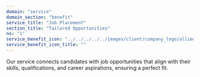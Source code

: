 ```yaml
---
domain: "service"
domain_section: "benefit"
service_title: "Job Placement"
section_title: "Tailored Opportunities"
no: "1"
service_benefit_icon: "../../../../../images/client/company_logo/allied-marketing.png"
service_benefit_icon_title: ""
---
```


Our service connects candidates with job opportunities that align with their skills, qualifications, and career aspirations, ensuring a perfect fit.
